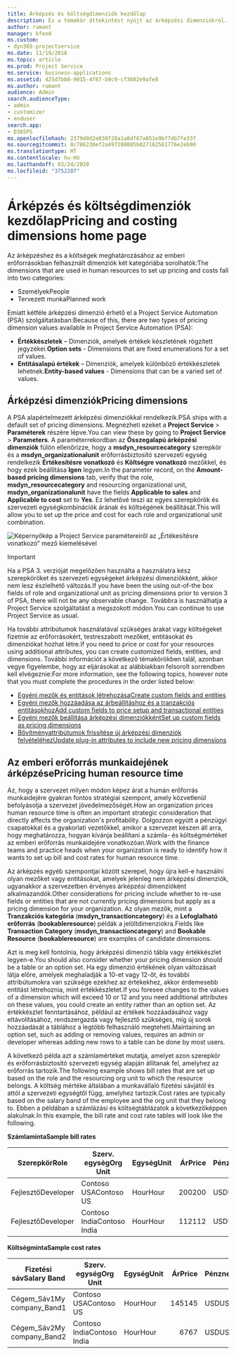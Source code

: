 ```yaml
---
title: Árképzés és költségdimenziók kezdőlap
description: Ez a témakör áttekintést nyújt az árképzési dimenziókról.
author: rumant
manager: kfend
ms.custom:
- dyn365-projectservice
ms.date: 11/19/2018
ms.topic: article
ms.prod: Project Service
ms.service: business-applications
ms.assetid: 425d7bb8-9015-4f67-b9c9-cf3602e9afe8
ms.author: rumant
audience: Admin
search.audienceType:
- admin
- customizer
- enduser
search.app:
- D365PS
ms.openlocfilehash: 2379d0d2e038f28a1a8df87a851e9bf7db7fe33f
ms.sourcegitcommit: 8c786230ef2a497280885b827162561776e2eb00
ms.translationtype: HT
ms.contentlocale: hu-HU
ms.lasthandoff: 03/24/2020
ms.locfileid: "3752207"
---
```

# <a name="pricing-and-costing-dimensions-home-page"></a><span data-ttu-id="3a289-103">Árképzés és költségdimenziók kezdőlap</span><span class="sxs-lookup"><span data-stu-id="3a289-103">Pricing and costing dimensions home page</span></span>

<span data-ttu-id="3a289-104">Az árképzéshez és a költségek meghatározásához az emberi erőforrásokban felhasznált dimenziók két kategóriába sorolhatók:</span><span class="sxs-lookup"><span data-stu-id="3a289-104">The dimensions that are used in human resources to set up pricing and costs fall into two categories:</span></span>

- <span data-ttu-id="3a289-105">Személyek</span><span class="sxs-lookup"><span data-stu-id="3a289-105">People</span></span>
- <span data-ttu-id="3a289-106">Tervezett munka</span><span class="sxs-lookup"><span data-stu-id="3a289-106">Planned work</span></span>

<span data-ttu-id="3a289-107">Emiatt kétféle árképzési dimenzió érhető el a Project Service Automation (PSA) szolgáltatásban:</span><span class="sxs-lookup"><span data-stu-id="3a289-107">Because of this, there are two types of pricing dimension values available in Project Service Automation (PSA):</span></span> 

- <span data-ttu-id="3a289-108">**Értékkészletek** – Dimenziók, amelyek értékek készletének rögzített jegyzékei.</span><span class="sxs-lookup"><span data-stu-id="3a289-108">**Option sets** - Dimensions that are fixed enumerations for a set of values.</span></span>
- <span data-ttu-id="3a289-109">**Entitásalapú értékek** – Dimenziók, amelyek különböző értékkészletek lehetnek.</span><span class="sxs-lookup"><span data-stu-id="3a289-109">**Entity-based values** - Dimensions that can be a varied set of values.</span></span>

## <a name="pricing-dimensions"></a><span data-ttu-id="3a289-110">Árképzési dimenziók</span><span class="sxs-lookup"><span data-stu-id="3a289-110">Pricing dimensions</span></span>

<span data-ttu-id="3a289-111">A PSA alapértelmezett árképzési dimenziókkal rendelkezik.</span><span class="sxs-lookup"><span data-stu-id="3a289-111">PSA ships with a default set of pricing dimensions.</span></span> <span data-ttu-id="3a289-112">Megnézheti ezeket a **Project Service** > **Paraméterek** részére lépve.</span><span class="sxs-lookup"><span data-stu-id="3a289-112">You can view these by going to **Project Service** > **Parameters**.</span></span> <span data-ttu-id="3a289-113">A paraméterrekordban az **Összegalapú árképzési dimenziók** fülön ellenőrizze, hogy a **msdyn_resourcecategory** szerepkör és a **msdyn_organizationalunit** erőforrásbiztosító szervezeti egység rendelkezik **Értékesítésre vonatkozó** és **Költségre vonatkozó** mezőkkel, és hogy ezek beállítása **Igen** legyen.</span><span class="sxs-lookup"><span data-stu-id="3a289-113">In the parameter record, on the **Amount-based pricing dimensions** tab, verify that the role, **msdyn_resourcecategory** and resourcing organizational unit, **msdyn_organizationalunit** have the fields **Applicable to sales** and **Applicable to cost** set to **Yes**.</span></span> <span data-ttu-id="3a289-114">Ez lehetővé teszi az egyes szerepkörök és szervezeti egységkombinációk árának és költségének beállítását.</span><span class="sxs-lookup"><span data-stu-id="3a289-114">This will allow you to set up the price and cost for each role and organizational unit combination.</span></span>

![Képernyőkép a Project Service paramétereiről az „Értékesítésre vonatkozó” mező kiemelésével](media/PS-OOB-parameters.png)

> [!IMPORTANT]
> <span data-ttu-id="3a289-116">Ha a PSA 3. verzióját megelőzően használta a használatra kész szerepköröket és szervezeti egységeket árképzési dimenziókként, akkor nem lesz észlelhető változás.</span><span class="sxs-lookup"><span data-stu-id="3a289-116">If you have been the using out-of-the box fields of role and organizational unit as pricing dimensions prior to version 3 of PSA, there will not be any observable change.</span></span> <span data-ttu-id="3a289-117">Továbbra is használhatja a Project Service szolgáltatást a megszokott módon.</span><span class="sxs-lookup"><span data-stu-id="3a289-117">You can continue to use Project Service as usual.</span></span> 

<span data-ttu-id="3a289-118">Ha további attribútumok használatával szükséges árakat vagy költségeket fizetnie az erőforrásokért, testreszabott mezőket, entitásokat és dimenziókat hozhat létre.</span><span class="sxs-lookup"><span data-stu-id="3a289-118">If you need to price or cost for your resources using additional attributes, you can create customized fields, entities, and dimensions.</span></span> <span data-ttu-id="3a289-119">További információt a következő témakörökben talál, azonban vegye figyelembe, hogy az eljárásokat az alábbiakban felsorolt sorrendben kell elvégeznie:</span><span class="sxs-lookup"><span data-stu-id="3a289-119">For more information, see the following topics, however note that you must complete the procedures in the order listed below:</span></span>

- [<span data-ttu-id="3a289-120">Egyéni mezők és entitások létrehozása</span><span class="sxs-lookup"><span data-stu-id="3a289-120">Create custom fields and entities</span></span>](create-custom-fields-entities.md)
- [<span data-ttu-id="3a289-121">Egyéni mezők hozzáadása az árbeállításhoz és a tranzakciós entitásokhoz</span><span class="sxs-lookup"><span data-stu-id="3a289-121">Add custom fields to price setup and transactional entities</span></span>](field-references.md)
- [<span data-ttu-id="3a289-122">Egyéni mezők beállítása árképzési dimenziókként</span><span class="sxs-lookup"><span data-stu-id="3a289-122">Set up custom fields as pricing dimensions</span></span>](set-up-pricing-dimensions.md)
- [<span data-ttu-id="3a289-123">Bővítményattribútumok frissítése új árképzési dimenziók felvételéhez</span><span class="sxs-lookup"><span data-stu-id="3a289-123">Update plug-in attributes to include new pricing dimensions</span></span>](update-plug-in-attributes.md)

## <a name="pricing-human-resource-time"></a><span data-ttu-id="3a289-124">Az emberi erőforrás munkaidejének árképzése</span><span class="sxs-lookup"><span data-stu-id="3a289-124">Pricing human resource time</span></span>
<span data-ttu-id="3a289-125">Az, hogy a szervezet milyen módon képez árat a humán erőforrás munkaidejére gyakran fontos stratégiai szempont, amely közvetlenül befolyásolja a szervezet jövedelmezőségét.</span><span class="sxs-lookup"><span data-stu-id="3a289-125">How an organization prices human resource time is often an important strategic consideration that directly affects the organization's profitability.</span></span> <span data-ttu-id="3a289-126">Dolgozzon együtt a pénzügyi csapatokkal és a gyakorlati vezetőkkel, amikor a szervezet készen áll arra, hogy meghatározza, hogyan kívánja beállítani a számla- és költségmértéket az emberi erőforrás munkaidejére vonatkozóan.</span><span class="sxs-lookup"><span data-stu-id="3a289-126">Work with the finance teams and practice heads when your organization is ready to identify how it wants to set up bill and cost rates for human resource time.</span></span>

<span data-ttu-id="3a289-127">Az árképzés egyéb szempontjai között szerepel, hogy újra kell-e használni olyan mezőket vagy entitásokat, amelyek jelenleg nem árképzési dimenziók, ugyanakkor a szervezetben érvényes árképzési dimenzióként alkalmazandók.</span><span class="sxs-lookup"><span data-stu-id="3a289-127">Other considerations for pricing include whether to re-use fields or entities that are not currently pricing dimensions but apply as a pricing dimension for your organization.</span></span> <span data-ttu-id="3a289-128">Az olyan mezők, mint a **Tranzakciós kategória** (**msdyn_transactioncategory**) és a **Lefoglalható erőforrás** (**bookableresource**) példák a jelöltdimenziókra.</span><span class="sxs-lookup"><span data-stu-id="3a289-128">Fields like **Transaction Category** (**msdyn_transactioncategory**) and **Bookable Resource** (**bookableresource**) are examples of candidate dimensions.</span></span> 

<span data-ttu-id="3a289-129">Azt is meg kell fontolnia, hogy árképzési dimenzió tábla vagy értékkészlet legyen-e.</span><span class="sxs-lookup"><span data-stu-id="3a289-129">You should also consider whether your pricing dimension should be a table or an option set.</span></span> <span data-ttu-id="3a289-130">Ha egy dimenzió értékének olyan változásait látja előre, amelyek meghaladják a 10-et vagy 12-őt, és további attribútumokra van szüksége ezekhez az értékekhez, akkor érdemesebb entitást létrehoznia, mint értékkészletet.</span><span class="sxs-lookup"><span data-stu-id="3a289-130">If you foresee changes to the values of a dimension which will exceed 10 or 12 and you need additional attributes on these values, you could create an entity rather than an option set.</span></span> <span data-ttu-id="3a289-131">Az értékkészlet fenntartásához, például az értékek hozzáadásához vagy eltávolításához, rendszergazda vagy fejlesztő szükséges, míg új sorok hozzáadását a táblához a legtöbb felhasználó megteheti.</span><span class="sxs-lookup"><span data-stu-id="3a289-131">Maintaining an option set, such as adding or removing values, requires an admin or developer whereas adding new rows to a table can be done by most users.</span></span>

<span data-ttu-id="3a289-132">A következő példa azt a számlamértéket mutatja, amelyet azon szerepkör és erőforrásbiztosító szervezeti egység alapján állítanak fel, amelyhez az erőforrás tartozik.</span><span class="sxs-lookup"><span data-stu-id="3a289-132">The following example shows bill rates that are set up based on the role and the resourcing org unit to which the resource belongs.</span></span> <span data-ttu-id="3a289-133">A költség mértéke általában a munkavállaló fizetési sávjától és attól a szervezeti egységtől függ, amelyhez tartozik.</span><span class="sxs-lookup"><span data-stu-id="3a289-133">Cost rates are typically based on the salary band of the employee and the org unit that they belong to.</span></span> <span data-ttu-id="3a289-134">Ebben a példában a számlázási és költségtáblázatok a következőképpen alakulnak.</span><span class="sxs-lookup"><span data-stu-id="3a289-134">In this example, the bill rate and cost rate tables will look like the following.</span></span>

<span data-ttu-id="3a289-135">**Számlaminta**</span><span class="sxs-lookup"><span data-stu-id="3a289-135">**Sample bill rates**</span></span>

| <span data-ttu-id="3a289-136">Szerepkör</span><span class="sxs-lookup"><span data-stu-id="3a289-136">Role</span></span>        | <span data-ttu-id="3a289-137">Szerv. egység</span><span class="sxs-lookup"><span data-stu-id="3a289-137">Org Unit</span></span>    |<span data-ttu-id="3a289-138">Egység</span><span class="sxs-lookup"><span data-stu-id="3a289-138">Unit</span></span>      |<span data-ttu-id="3a289-139">Ár</span><span class="sxs-lookup"><span data-stu-id="3a289-139">Price</span></span>      |<span data-ttu-id="3a289-140">Pénznem</span><span class="sxs-lookup"><span data-stu-id="3a289-140">Currency</span></span>  |
| ------------|-------------|----------|----------:|----------|
| <span data-ttu-id="3a289-141">Fejlesztő</span><span class="sxs-lookup"><span data-stu-id="3a289-141">Developer</span></span>   | <span data-ttu-id="3a289-142">Contoso USA</span><span class="sxs-lookup"><span data-stu-id="3a289-142">Contoso US</span></span>  |<span data-ttu-id="3a289-143">Hour</span><span class="sxs-lookup"><span data-stu-id="3a289-143">Hour</span></span> | <span data-ttu-id="3a289-144">200</span><span class="sxs-lookup"><span data-stu-id="3a289-144">200</span></span>|<span data-ttu-id="3a289-145">USD</span><span class="sxs-lookup"><span data-stu-id="3a289-145">USD</span></span>     |
| <span data-ttu-id="3a289-146">Fejlesztő</span><span class="sxs-lookup"><span data-stu-id="3a289-146">Developer</span></span>   | <span data-ttu-id="3a289-147">Contoso India</span><span class="sxs-lookup"><span data-stu-id="3a289-147">Contoso India</span></span> |<span data-ttu-id="3a289-148">Hour</span><span class="sxs-lookup"><span data-stu-id="3a289-148">Hour</span></span>|   <span data-ttu-id="3a289-149">112</span><span class="sxs-lookup"><span data-stu-id="3a289-149">112</span></span>|<span data-ttu-id="3a289-150">USD</span><span class="sxs-lookup"><span data-stu-id="3a289-150">USD</span></span>     |


<span data-ttu-id="3a289-151">**Költségminta**</span><span class="sxs-lookup"><span data-stu-id="3a289-151">**Sample cost rates**</span></span>

| <span data-ttu-id="3a289-152">Fizetési sáv</span><span class="sxs-lookup"><span data-stu-id="3a289-152">Salary Band</span></span>     | <span data-ttu-id="3a289-153">Szerv. egység</span><span class="sxs-lookup"><span data-stu-id="3a289-153">Org Unit</span></span>    |<span data-ttu-id="3a289-154">Egység</span><span class="sxs-lookup"><span data-stu-id="3a289-154">Unit</span></span>      |<span data-ttu-id="3a289-155">Ár</span><span class="sxs-lookup"><span data-stu-id="3a289-155">Price</span></span>      |<span data-ttu-id="3a289-156">Pénznem</span><span class="sxs-lookup"><span data-stu-id="3a289-156">Currency</span></span>  |
| ----------------|-------------|----------|----------:|----------|
| <span data-ttu-id="3a289-157">Cégem_Sáv1</span><span class="sxs-lookup"><span data-stu-id="3a289-157">My company_Band1</span></span> | <span data-ttu-id="3a289-158">Contoso USA</span><span class="sxs-lookup"><span data-stu-id="3a289-158">Contoso US</span></span>  |<span data-ttu-id="3a289-159">Hour</span><span class="sxs-lookup"><span data-stu-id="3a289-159">Hour</span></span> | <span data-ttu-id="3a289-160">145</span><span class="sxs-lookup"><span data-stu-id="3a289-160">145</span></span>|<span data-ttu-id="3a289-161">USD</span><span class="sxs-lookup"><span data-stu-id="3a289-161">USD</span></span>     |
| <span data-ttu-id="3a289-162">Cégem_Sáv2</span><span class="sxs-lookup"><span data-stu-id="3a289-162">My company_Band2</span></span> | <span data-ttu-id="3a289-163">Contoso India</span><span class="sxs-lookup"><span data-stu-id="3a289-163">Contoso India</span></span> |<span data-ttu-id="3a289-164">Hour</span><span class="sxs-lookup"><span data-stu-id="3a289-164">Hour</span></span>|   <span data-ttu-id="3a289-165">67</span><span class="sxs-lookup"><span data-stu-id="3a289-165">67</span></span>|<span data-ttu-id="3a289-166">USD</span><span class="sxs-lookup"><span data-stu-id="3a289-166">USD</span></span>     |
